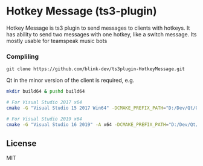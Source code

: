 # Hotkey Message (ts3-plugin)

Hotkey Message is ts3 plugin to send messages to clients with hotkeys.
It has ability to send two messages with one hotkey, like a switch message.
Its mostly usable for teamspeak music bots



### Compliling
```
git clone https://github.com/blink-dev/ts3plugin-HotkeyMessage.git
```
Qt in the minor version of the client is required, e.g.
```sh
mkdir build64 & pushd build64

# For Visual Studio 2017 x64
cmake -G "Visual Studio 15 2017 Win64" -DCMAKE_PREFIX_PATH="D:/Dev/Qt/Qt5.6.2_x64/5.6/msvc2015_64/" ..

# For Visual Studio 2019 x64
cmake -G "Visual Studio 16 2019" -A x64 -DCMAKE_PREFIX_PATH="D:/Dev/Qt/Qt5.6.2_x64/5.6/msvc2015_64/" ..
```
License
----

MIT